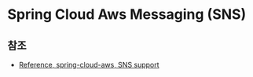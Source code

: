 # Spring Cloud Aws Messaging (SNS)

## 참조

- [Reference, spring-cloud-aws, SNS support](https://docs.awspring.io/spring-cloud-aws/docs/current/reference/html/index.html#sns-support)

